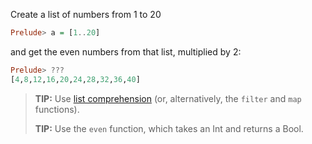 Create a list of numbers from 1 to 20

```haskell
Prelude> a = [1..20]
```

and get the even numbers from that list, multiplied by 2:

```haskell
Prelude> ???
[4,8,12,16,20,24,28,32,36,40]
```

> **TIP:** Use [list comprehension](https://wiki.haskell.org/List_comprehension) (or, alternatively, the `filter` and `map` functions).
>
> **TIP:** Use the `even` function, which takes an Int and returns a Bool.

#### 
